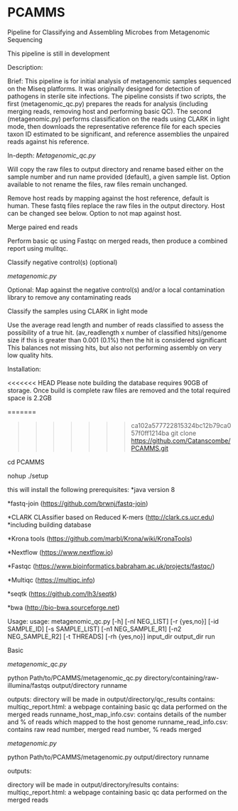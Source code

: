 # PCAMMS
Pipeline for Classifying and Assembling Microbes from Metagenomic Sequencing 

This pipeline is still in development

Description:

Brief:
This pipeline is for initial analysis of metagenomic samples sequenced on the Miseq platforms. It was originally designed for detection of pathogens in sterile site infections. The pipeline consists if two scripts, the first (metagenomic_qc.py)  prepares the reads for analysis (including merging reads, removing host and performing basic QC). The second (metagenomic.py) performs classification on the reads using CLARK in light mode, then downloads the representative reference file for each species taxon ID estimated to be significant, and reference assemblies the unpaired reads against his reference. 
 
In-depth:
*Metagenomic_qc.py*

Will copy the raw files to output directory and rename based either on the sample number and run name provided (default), a given sample list.  Option available to not rename the files, raw files remain unchanged. 

Remove host reads by mapping against the host reference, default is human. These fastq files replace the raw files in the output directory. Host can be changed see below. Option to not map against host.  

Merge paired end reads

Perform basic qc using Fastqc on merged reads, then produce a combined report using mulitqc. 

Classify negative control(s) (optional)


*metagenomic.py*

Optional: Map against the negative control(s) and/or a local contamination library to remove any contaminating reads

Classify the samples using CLARK in light mode

Use the average read length and number of reads classified to assess the possibility of a true hit. (av_readlength x number of classified hits)/genome size if this is greater than 0.001 (0.1%) then the hit is considered significant
This balances not missing hits, but also not performing assembly on very low quality hits. 


Installation:

<<<<<<< HEAD
Please note building the database requires 90GB of storage. Once build is complete raw files are removed and the total required space is 2.2GB


=======
>>>>>>> ca102a577722815324bc12b79ca057f0ff1214ba
git clone https://github.com/Catanscombe/PCAMMS.git

cd PCAMMS

nohup ./setup



this will install the following prerequisites:
*java version 8 

*fastq-join (https://github.com/brwnj/fastq-join)

*CLARK CLAssifier based on Reduced K-mers (http://clark.cs.ucr.edu) 
	*including building database
	
*Krona tools (https://github.com/marbl/Krona/wiki/KronaTools)

*Nextflow (https://www.nextflow.io)

*Fastqc (https://www.bioinformatics.babraham.ac.uk/projects/fastqc/)

*Multiqc (https://multiqc.info)

*seqtk (https://github.com/lh3/seqtk)

*bwa (http://bio-bwa.sourceforge.net)

Usage:
usage: metagenomic_qc.py [-h] [-nl NEG_LIST] [-r {yes,no}] [-id SAMPLE_ID]
                         [-s SAMPLE_LIST] [-n1 NEG_SAMPLE_R1]
                         [-n2 NEG_SAMPLE_R2] [-t THREADS] [-rh {yes,no}]
                         input_dir output_dir run


Basic

*metagenomic_qc.py*

python Path/to/PCAMMS/metagenomic_qc.py directory/containing/raw-illumina/fastqs output/directory runname

outputs:
directory will be made in output/directory/qc_results 
contains:
multiqc_report.html: a webpage containing basic qc data performed on the merged reads
runname_host_map_info.csv: contains details of the number and % of reads which mapped to the host genome
runname_read_info.csv: contains raw read number, merged read number, % reads merged

*metagenomic.py*

python Path/to/PCAMMS/metagenomic.py output/directory runname

outputs:

directory will be made in output/directory/results 
contains:
multiqc_report.html: a webpage containing basic qc data performed on the merged reads

